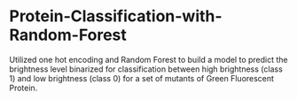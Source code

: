 # Protein-Classification-with-Random-Forest
Utilized one hot encoding and Random Forest to build a model to predict the brightness level binarized for classification between high brightness (class 1) and low brightness (class 0) for a set of mutants of Green Fluorescent Protein.
